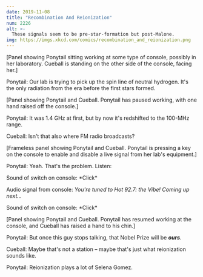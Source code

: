 ```yaml
---
date: 2019-11-08
title: "Recombination And Reionization"
num: 2226
alt: >-
  These signals seem to be pre-star-formation but post-Malone.
img: https://imgs.xkcd.com/comics/recombination_and_reionization.png
---
```

[Panel showing Ponytail sitting working at some type of console, possibly in her laboratory. Cueball is standing on the other side of the console, facing her.]

Ponytail: Our lab is trying to pick up the spin line of neutral hydrogen. It's the only radiation from the era before the first stars formed.

[Panel showing Ponytail and Cueball.  Ponytail has paused working, with one hand raised off the console.]

Ponytail: It was 1.4 GHz at first, but by now it's redshifted to the 100-MHz range.

Cueball: Isn't that also where FM radio broadcasts?

[Frameless panel showing Ponytail and Cueball.  Ponytail is pressing a key on the console to enable and disable a live signal from her lab's equipment.]

Ponytail: Yeah. That's the problem.  Listen:

Sound of switch on console: \*Click\*

Audio signal from console: *You're tuned to Hot 92.7: the Vibe! Coming up next...*

Sound of switch on console: \*Click\*

[Panel showing Ponytail and Cueball.  Ponytail has resumed working at the console, and Cueball has raised a hand to his chin.]

Ponytail: But once this guy stops talking, that Nobel Prize will be ***ours***.

Cueball: Maybe that's not a station &ndash; maybe that's just what reionization sounds like.

Ponytail: Reionization plays a lot of Selena Gomez.